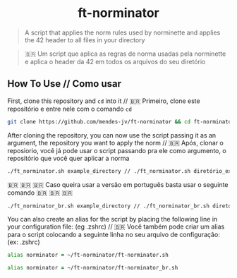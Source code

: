 <div align="center">

# ft-norminator

</div>

> A script that applies the norm rules used by norminette and applies the 42 header to all files in your directory

> :brazil: Um script que aplica as regras de norma usadas pela norminette e aplica o header da 42 em todos os arquivos do seu diretório

## How To Use // Como usar

First, clone this repository and `cd` into it // :brazil: Primeiro, clone este repositório e entre nele com o comando `cd`

```zsh
git clone https://github.com/mendes-jv/ft-norminator && cd ft-norminator
```
After cloning the repository, you can now use the script passing it as an argument, the repository you want to apply the norm // :brazil: Após, clonar o reposiorio, você já pode usar o script passando pra ele como argumento, o repositório que você quer aplicar a norma

```zsh
./ft_norminator.sh example_directory // ./ft_norminator.sh diretório_exemplo
```

:brazil: :brazil: :brazil: Caso queira usar a versão em português basta usar o seguinte comando :brazil: :brazil: :brazil:

```zsh
./ft_norminator_br.sh example_directory // ./ft_norminator_br.sh diretório_exemplo
```
You can also create an alias for the script by placing the following line in your configuration file: (eg .zshrc) // :brazil: Você também pode  criar um alias para o script colocando a seguinte linha no seu arquivo de configuração: (ex: .zshrc)

```zsh
alias norminator = ~/ft-norminator/ft-norminator.sh
```
```zsh
alias norminator = ~/ft-norminator/ft-norminator_br.sh
```
